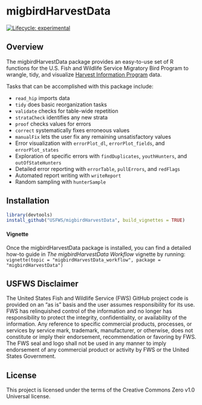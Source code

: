 
<!-- README.md is generated from README.Rmd. Please edit that file -->

# migbirdHarvestData

<!-- badges: start -->

[![Lifecycle:
experimental](https://img.shields.io/badge/lifecycle-experimental-orange.svg)](https://www.tidyverse.org/lifecycle/#experimental)
<!-- badges: end -->

## Overview

The migbirdHarvestData package provides an easy-to-use set of R
functions for the U.S. Fish and Wildlife Service Migratory Bird Program
to wrangle, tidy, and visualize [Harvest Information
Program](https://www.fws.gov/harvestsurvey) data.

Tasks that can be accomplished with this package include:

  - `read_hip` imports data
  - `tidy` does basic reorganization tasks
  - `validate` checks for table-wide repetition
  - `strataCheck` identifies any new strata
  - `proof` checks values for errors
  - `correct` systematically fixes erroneous values
  - `manualFix` lets the user fix any remaining unsatisfactory values
  - Error visualization with `errorPlot_dl`, `errorPlot_fields`, and
    `errorPlot_states`
  - Exploration of specific errors with `findDuplicates`,
    `youthHunters`, and `outOfStateHunters`
  - Detailed error reporting with `errorTable`, `pullErrors`, and
    `redFlags`
  - Automated report writing with `writeReport`
  - Random sampling with `hunterSample`

## Installation

``` r
library(devtools)
install_github("USFWS/migbirdHarvestData", build_vignettes = TRUE)
```

#### Vignette

Once the migbirdHarvestData package is installed, you can find a
detailed how-to guide in *The migbirdHarvestData Workflow* vignette by
running: `vignette(topic = "migbirdHarvestData_workflow", package =
"migbirdHarvestData")`

## USFWS Disclaimer

The United States Fish and Wildlife Service (FWS) GitHub project code is
provided on an “as is” basis and the user assumes responsibility for its
use. FWS has relinquished control of the information and no longer has
responsibility to protect the integrity, confidentiality, or
availability of the information. Any reference to specific commercial
products, processes, or services by service mark, trademark,
manufacturer, or otherwise, does not constitute or imply their
endorsement, recommendation or favoring by FWS. The FWS seal and logo
shall not be used in any manner to imply endorsement of any commercial
product or activity by FWS or the United States Government.

## License

This project is licensed under the terms of the Creative Commons Zero
v1.0 Universal license.
